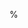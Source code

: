 $\newcommand{\is}{\ensuremath{\mathrel{\mathop:}=}}$
$\newcommand{\range}{\ensuremath{\mathop{ran}}}$
$\newcommand{\setof}[1]{\ensuremath{\left \{ #1 \right \}}}$
$\newcommand{\card}[1]{\ensuremath{\left | #1 \right |}}$
$\newcommand{\tuple}[1]{\ensuremath{\left \langle #1 \right \rangle}}$
$\newcommand{\emptytuple}{\ensuremath{\left \langle \right \rangle}}$
$\newcommand{\tuplecat}{\ensuremath{\cdot}}$
$\newcommand{\stringcat}{\ensuremath{\cdot}}$
$\newcommand{\emptystring}{\ensuremath{\varepsilon}}$
$\newcommand{\String}[1]{\ensuremath{\mathit{#1}}}$
$\newcommand{\LeftEdgeSymbol}{\ensuremath{\rtimes}}$
$\newcommand{\RightEdgeSymbol}{\ensuremath{\ltimes}}$
$\newcommand{\LeftEdge}{\ensuremath{\LeftEdgeSymbol}}$
$\newcommand{\RightEdge}{\ensuremath{\RightEdgeSymbol}}$
$\newcommand{\mult}{\ensuremath{\times}}$
$\newcommand{\multisum}{\ensuremath{\uplus}}$
$\newcommand{\multimult}{\ensuremath{\otimes}}$
$\newcommand{\freqsymbol}{\ensuremath{\mathrm{freq}}}$
$\newcommand{\freq}[1]{\ensuremath{\freqsymbol(#1)}}$
$\newcommand{\prob}{\ensuremath{P}}$
$\newcommand{\counts}[2]{\ensuremath{\card{#2}}_{#1}}$
$\newcommand{\inv}[1]{\ensuremath{#1^{-1}}}$
$\newcommand{\Lex}{\ensuremath{\mathit{Lex}}}$
$\newcommand{\length}[1]{\ensuremath{\left | #1 \right |}}$
$\newcommand{\suc}{\ensuremath{S}}$
$\newcommand{\sprec}{\ensuremath{<}}$
$\newcommand{\Rcomp}[2]{\ensuremath{#1 \circ #2}}$
$\newcommand{\domsymbol}{\ensuremath{\triangleleft}}$
$\newcommand{\idom}{\ensuremath{\domsymbol}}$
$\newcommand{\pdom}{\ensuremath{\domsymbol^+}}$
$\newcommand{\rdom}{\ensuremath{\domsymbol^*}}$
$\newcommand{\indegree}[1]{\ensuremath{\mathrm{in}(#1)}}$
$\newcommand{\outdegree}[1]{\ensuremath{\mathrm{out}(#1)}}$
% $\newcommand{\cupdot}{\cup\mkern-11.5mu\cdot\mkern5mu}$
$\newcommand{\mymatrix}[1]{\ensuremath{\left ( \matrix{#1}} \right )}$
$\newcommand{\id}{\ensuremath{\mathrm{id}}}$

